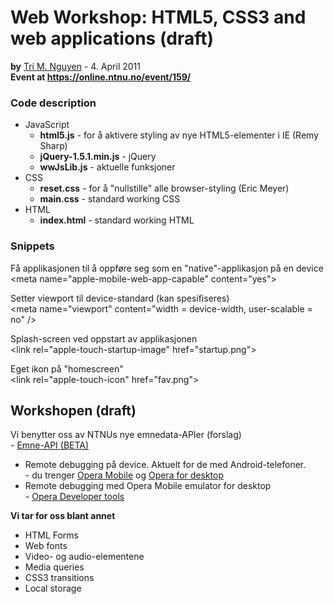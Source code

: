 <h1>Web Workshop: HTML5, CSS3 and web applications (draft)</h1>
<p><strong>by</strong> <a href="mailto:trimn@myopera.com">Tri M. Nguyen</a> - 4. April 2011<br>
<strong>Event at <a href="https://online.ntnu.no/event/159/">https://online.ntnu.no/event/159/</a></strong></p>

<h3>Code description</h3>
<ul>
	<li>
		JavaScript
		<ul>
			<li>
				<strong>html5.js</strong> - for å aktivere styling av nye HTML5-elementer i IE (Remy Sharp)
			</li>
			<li>
				<strong>jQuery-1.5.1.min.js</strong> - jQuery
			</li>
			<li>
				<strong>wwJsLib.js</strong> - aktuelle funksjoner
			</li>
		</ul>
	</li>
	<li>
		CSS
		<ul>
			<li><strong>reset.css</strong> - for å "nullstille" alle browser-styling (Eric Meyer)</li>
			<li><strong>main.css</strong> - standard working CSS</li>
		</ul>
	</li>
	<li>
		HTML
		<ul>
			<li><strong>index.html</strong> - standard working HTML</li>
		</ul>
	</li>
	
</ul>

<h3>Snippets</h3>

<p>Få applikasjonen til å oppføre seg som en "native"-applikasjon på en device<br>
&lt;meta name=&quot;apple-mobile-web-app-capable&quot; content=&quot;yes&quot;&gt;</p>

<p>Setter viewport til device-standard (kan spesifiseres)<br>
&lt;meta name=&quot;viewport&quot; content=&quot;width = device-width, user-scalable = no&quot; /&gt;</p>

<p>Splash-screen ved oppstart av applikasjonen<br>
&lt;link rel=&quot;apple-touch-startup-image&quot; href=&quot;startup.png&quot;&gt;</p>

<p>Eget ikon på "homescreen"<br>
&lt;link rel=&quot;apple-touch-icon&quot; href=&quot;fav.png&quot;&gt;</p>


<h2>Workshopen (draft)</h2>
<p>Vi benytter oss av NTNUs nye emnedata-APIer (forslag)<br>
	- <a href="http://www.ime.ntnu.no/api/emne/">Emne-API (BETA)</a></p>
<ul>
	<li>Remote debugging på device. Aktuelt for de med Android-telefoner.<br>
		- du trenger <a href="https://market.android.com/details?id=com.opera.browser&amp;feature=search_result">Opera Mobile</a> og <a href="http://www.opera.com/browser/">Opera for desktop</a></li>
	<li>Remote debugging med Opera Mobile emulator for desktop<br>
		- <a href="http://www.opera.com/developer/tools/">Opera Developer tools</a></li>
</ul>
<strong>Vi tar for oss blant annet</strong>
<ul>
	<li>HTML Forms</li>
	<li>Web fonts</li>
	<li>Video- og audio-elementene</li>
	<li>Media queries</li>
	<li>CSS3 transitions</li>
	<li>Local storage</li>
</ul>